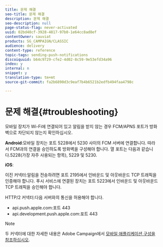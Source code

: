 ```yaml
---
title: 문제 해결
seo-title: 문제 해결
description: 문제 해결
seo-description: null
page-status-flag: never-activated
uuid: 02bd48cf-3928-4817-97b0-1e64cc8ad8ef
contentOwner: sauviat
products: SG_CAMPAIGN/CLASSIC
audience: delivery
content-type: reference
topic-tags: sending-push-notifications
discoiquuid: b64c9729-cfe2-4d02-8c59-9e53efd34a96
index: y
internal: n
snippet: y
translation-type: tm+mt
source-git-commit: fa2b6890d3c9eaf7b4b6521b2edfb494faa4798c

---
```



# 문제 해결{#troubleshooting}

모바일 장치가 Wi-Fi에 연결되어 있고 알림을 받지 않는 경우 FCM/APNS 포트가 방화벽으로 차단되지 않는지 확인하십시오.

**Android**:모바일 장치는 포트 5228에서 5230 사이의 FCM 서버에 연결합니다. 따라서 FCM과의 연결을 승인하도록 방화벽을 구성해야 합니다. 열 포트는 다음과 같습니다.5228(가장 자주 사용되는 항목), 5229 및 5230.

**iOS**:

이진 커넥터:알림을 전송하려면 포트 2195에서 인바운드 및 아웃바운드 TCP 트래픽을 인증해야 합니다. 푸시 서비스에 연결된 장치는 포트 5223에서 인바운드 및 아웃바운드 TCP 트래픽을 승인해야 합니다.

HTTP/2 커넥터:다음 서버와의 통신을 허용해야 합니다.

* api.push.apple.com:포트 443
* api.development.push.apple.com:포트 443

>[!NOTE]
>
>두 커넥터에 대한 자세한 내용은 Adobe Campaign에서 [모바일 애플리케이션 구성을 참조하십시오](../../delivery/using/configuring-the-mobile-application.md).
